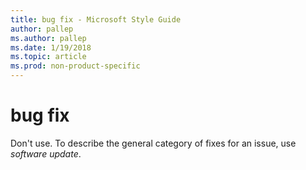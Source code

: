 ```yaml
---
title: bug fix - Microsoft Style Guide
author: pallep
ms.author: pallep
ms.date: 1/19/2018
ms.topic: article
ms.prod: non-product-specific
---
```


# bug fix

Don't use. To describe the general category of fixes for an issue, use *software update*. 
